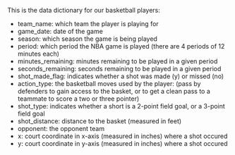 This is the data dictionary for our basketball players:
* team_name: which team the player is playing for
* game_date: date of the game
* season: which season the game is being played
* period: which period the NBA game is played (there are 4 periods of 12 minutes each)
* minutes_remaining: minutes remaining to be played in a given period
* seconds_remaining: seconds remaining to be played in a given period
* shot_made_flag: indicates whether a shot was made (y) or missed (no)
* action_type: the basketball moves used by the player: (pass by defenders to gain access to the basket, or to get a clean pass to a teammate to score a two or three pointer)
* shot_type: indicates whether a short is a 2-point field goal, or a 3-point field goal
* shot_distance: distance to the basket (measured in feet)
* opponent: the opponent team
* x: court coordinate in x-axis (measured in inches) where a shot occured 
* y: court coordinate in y-axis (measured in inches) where a shot occured